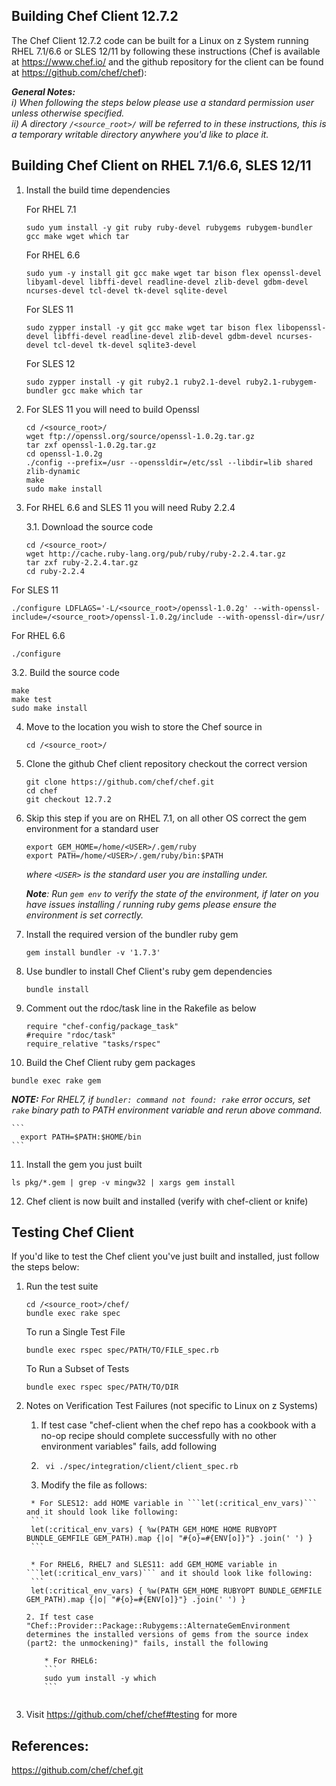 ## Building Chef Client 12.7.2

The Chef Client 12.7.2 code can be built for a Linux on z System running RHEL 7.1/6.6 or SLES 12/11 by following these instructions (Chef is available at https://www.chef.io/ and the github repository for the client can be found at https://github.com/chef/chef):

_**General Notes:**_   
_i) When following the steps below please use a standard permission user unless otherwise specified._  
_ii) A directory `/<source_root>/` will be referred to in these instructions, this is a temporary writable directory anywhere you'd like to place it._


## Building Chef Client on RHEL 7.1/6.6, SLES 12/11

1. Install the build time dependencies

    For RHEL 7.1 
    ```
    sudo yum install -y git ruby ruby-devel rubygems rubygem-bundler gcc make wget which tar
    ```
	
    For RHEL 6.6 
    ```
    sudo yum -y install git gcc make wget tar bison flex openssl-devel libyaml-devel libffi-devel readline-devel zlib-devel gdbm-devel ncurses-devel tcl-devel tk-devel sqlite-devel 	  
    ```
    
    For SLES 11
    ```
    sudo zypper install -y git gcc make wget tar bison flex libopenssl-devel libffi-devel readline-devel zlib-devel gdbm-devel ncurses-devel tcl-devel tk-devel sqlite3-devel	      
    ```

    For SLES 12
    ```
    sudo zypper install -y git ruby2.1 ruby2.1-devel ruby2.1-rubygem-bundler gcc make which tar    
    ```

2. For SLES 11 you will need to build Openssl  

    ```
    cd /<source_root>/
    wget ftp://openssl.org/source/openssl-1.0.2g.tar.gz
    tar zxf openssl-1.0.2g.tar.gz
    cd openssl-1.0.2g
    ./config --prefix=/usr --openssldir=/etc/ssl --libdir=lib shared zlib-dynamic
    make
    sudo make install
    ```
    
3. For RHEL 6.6 and SLES 11 you will need Ruby 2.2.4
   
   3.1. Download the source code
   ```
   cd /<source_root>/
   wget http://cache.ruby-lang.org/pub/ruby/ruby-2.2.4.tar.gz
   tar zxf ruby-2.2.4.tar.gz
   cd ruby-2.2.4
   ```
	
  For SLES 11
  ```
  ./configure LDFLAGS='-L/<source_root>/openssl-1.0.2g' --with-openssl-include=/<source_root>/openssl-1.0.2g/include --with-openssl-dir=/usr/
  ```
	  
  For RHEL 6.6
  ```
  ./configure
  ```

   3.2. Build the source code
   ```
   make
   make test	  
   sudo make install
   ```
	
4. Move to the location you wish to store the Chef source in

    ```
    cd /<source_root>/
    ```

5. Clone the github Chef client repository checkout the correct version

    ```
    git clone https://github.com/chef/chef.git
    cd chef
    git checkout 12.7.2
    ```

6. Skip this step if you are on RHEL 7.1, on all other OS correct the gem environment for a standard user

    ```
    export GEM_HOME=/home/<USER>/.gem/ruby
    export PATH=/home/<USER>/.gem/ruby/bin:$PATH
    ``` 

    _where `<USER>` is the standard user you are installing under._
       
   _**Note**: Run ```gem env``` to verify the state of the environment, if later on you have issues installing / running ruby gems please ensure the environment is set correctly._
	
7. Install the required version of the bundler ruby gem

   ```
   gem install bundler -v '1.7.3'
   ```
	
8. Use bundler to install Chef Client's ruby gem dependencies

   ```
   bundle install
   ```
9. Comment out the rdoc/task line in the Rakefile as below

   ```
   require "chef-config/package_task"
   #require "rdoc/task"
   require_relative "tasks/rspec"
   ```
    
10. Build the Chef Client ruby gem packages

   ```
   bundle exec rake gem
   ```

   _**NOTE:** For RHEL7, if ```bundler: command not found: rake``` error occurs, set ```rake``` binary path to PATH environment variable and rerun above command._  

    ```
      export PATH=$PATH:$HOME/bin
    ```

11. Install the gem you just built

   ```
   ls pkg/*.gem | grep -v mingw32 | xargs gem install
   ```    
   
12. Chef client is now built and installed (verify with chef-client or knife)


## Testing Chef Client

If you'd like to test the Chef client you've just built and installed, just follow the steps below:

1. Run the test suite
   	
   ```
   cd /<source_root>/chef/
   bundle exec rake spec
   ```  
   To run a Single Test File
   ```  
   bundle exec rspec spec/PATH/TO/FILE_spec.rb
   ```  
   To Run a Subset of Tests
   ```
   bundle exec rspec spec/PATH/TO/DIR
   ```
   
2. Notes on Verification Test Failures (not specific to Linux on z Systems)  
   1. If test case "chef-client when the chef repo has a cookbook with a no-op recipe should complete successfully with no other environment variables" fails, add following  

     1. ``` vi ./spec/integration/client/client_spec.rb```  
     2.  Modify the file as follows:  

        * For SLES12: add HOME variable in ```let(:critical_env_vars)``` and it should look like following:  
        ```
        let(:critical_env_vars) { %w(PATH GEM_HOME HOME RUBYOPT BUNDLE_GEMFILE GEM_PATH).map {|o| "#{o}=#{ENV[o]}"} .join(' ') }
        ```  

        * For RHEL6, RHEL7 and SLES11: add GEM_HOME variable in ```let(:critical_env_vars)``` and it should look like following:  
        ```
        let(:critical_env_vars) { %w(PATH GEM_HOME RUBYOPT BUNDLE_GEMFILE GEM_PATH).map {|o| "#{o}=#{ENV[o]}"} .join(' ') }
	```
   2. If test case "Chef::Provider::Package::Rubygems::AlternateGemEnvironment determines the installed versions of gems from the source index (part2: the unmockening)" fails, install the following
	
		* For RHEL6:  
        ```
        sudo yum install -y which 
        ```		
		
3. Visit https://github.com/chef/chef#testing for more   

## References:

https://github.com/chef/chef.git
